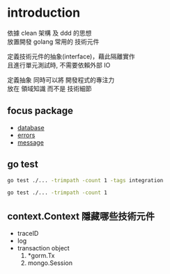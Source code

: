 # introduction

依據 clean 架構 及 ddd 的思想  
放置開發 golang 常用的 技術元件

定義技術元件的抽象(interface)，藉此隔離實作  
且進行單元測試時, 不需要依賴外部 IO

定義抽象 同時可以將 開發程式的專注力  
放在 領域知識 而不是 技術細節

## focus package

- [database](./database)
- [errors](./errors)
- [message](./message)

## go test

```bash
go test ./... -trimpath -count 1 -tags integration

go test ./... -trimpath -count 1
```

## context.Context 隱藏哪些技術元件

- traceID
- log
- transaction object
    1. *gorm.Tx
    2. mongo.Session

